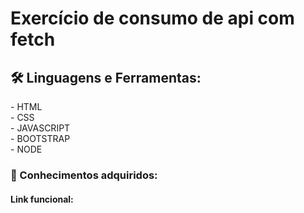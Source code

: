 <h1> Exercício de consumo de api com fetch </h1>

<h2> 🛠 Linguagens e Ferramentas:</h2>
- HTML<br>
- CSS <br>
- JAVASCRIPT<br>
- BOOTSTRAP<br>
- NODE<br>

<h3>🎯 Conhecimentos adquiridos:</h3>




<h4>Link funcional:  </h4>
